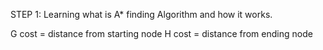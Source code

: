 STEP 1: Learning what is A* finding Algorithm and how it works.

G cost = distance from starting node
H cost = distance from ending node
